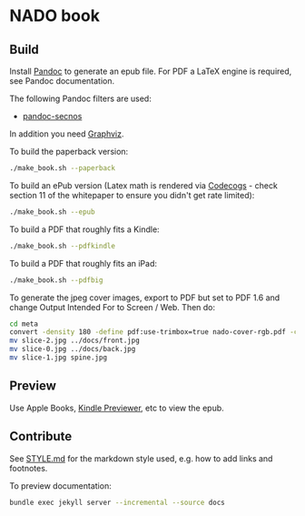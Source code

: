 # NADO book

## Build

Install [Pandoc](https://pandoc.org) to generate an epub file.
For PDF a LaTeX engine is required, see Pandoc documentation.

The following Pandoc filters are used:
* [pandoc-secnos](https://github.com/tomduck/pandoc-xnos)

In addition you need [Graphviz](https://www.graphviz.org).

To build the paperback version:

```sh
./make_book.sh --paperback
```

To build an ePub version (Latex math is rendered via [Codecogs](https://www.codecogs.com) - check section 11 of the whitepaper to ensure you didn't get rate limited):

```sh
./make_book.sh --epub
```


To build a PDF that roughly fits a Kindle:

```sh
./make_book.sh --pdfkindle
```


To build a PDF that roughly fits an iPad:

```sh
./make_book.sh --pdfbig
```


To generate the jpeg cover images, export to PDF but set to PDF 1.6 and change
Output Intended For to Screen / Web. Then do:

```sh
cd meta
convert -density 180 -define pdf:use-trimbox=true nado-cover-rgb.pdf -crop 52.25x100% +repage \( -clone 0 -crop 92x100% +repage -reverse \) -delete 0 -reverse slice.jpg
mv slice-2.jpg ../docs/front.jpg
mv slice-0.jpg ../docs/back.jpg
mv slice-1.jpg spine.jpg
```

## Preview

Use Apple Books, [Kindle Previewer](https://kdp.amazon.com/en_US/help/topic/G202131170), etc to view the epub.

## Contribute

See [STYLE.md](STYLE.md) for the markdown style used, e.g. how to add links and footnotes.

To preview documentation:

```sh
bundle exec jekyll server --incremental --source docs
```
